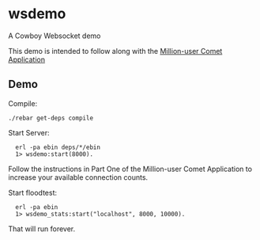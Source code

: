 # wsdemo

A Cowboy Websocket demo

This demo is intended to follow along with
the [Million-user Comet Application](http://www.metabrew.com/article/a-million-user-comet-application-with-mochiweb-part-1)

## Demo

Compile:

    ./rebar get-deps compile

Start Server:
      
      erl -pa ebin deps/*/ebin
      1> wsdemo:start(8000).

Follow the instructions in Part One of the Million-user Comet Application
to increase your available connection counts.

Start floodtest:

      erl -pa ebin 
      1> wsdemo_stats:start("localhost", 8000, 10000).

That will run forever.

